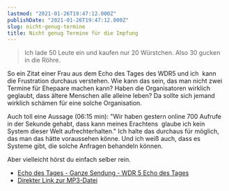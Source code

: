 ```yaml
---
lastmod: "2021-01-26T19:47:12.000Z"
publishDate: "2021-01-26T19:47:12.000Z"
slug: nicht-genug-termine
title: Nicht genug Termine für die Impfung
---
```


> Ich lade 50 Leute ein und kaufen nur 20 Würstchen. Also 30 gucken in die Röhre.

So ein Zitat einer Frau aus dem Echo des Tages des WDR5 und ich  kann die Frustration durchaus verstehen. Wie kann das sein, das man nicht zwei Termine für Ehepaare machen kann? Haben die Organisatoren wirklich geglaubt, dass ältere Menschen alle alleine leben? Da sollte sich jemand wirklich schämen für eine solche Organisation. 

Auch toll eine Aussage (06:15 min): "Wir haben gestern online 700 Aufrufe in der Sekunde gehabt, dass kann meines Erachtens  glaube ich kein System dieser Welt aufrechterhalten." Ich halte das durchaus für möglich, das man das hätte voraussehen könne. Und ich weiß auch, dass es Systeme gibt, die solche Anfragen behandeln können.

Aber vielleicht hörst du einfach selber rein.

- [Echo des Tages - Ganze Sendung - WDR 5 Echo des Tages](https://pca.st/zya3dlzn)
- [Direkter Link zur MP3-Datei ](https://wdrmedien-a.akamaihd.net/medp/podcast/weltweit/fsk0/234/2349824/wdr5westblick_2021-01-25_wdr5westblickganzesendung25012021_wdr5.mp3)